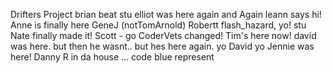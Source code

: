 Drifters Project
brian beat stu
elliot was here again and Again
leann says hi!
Anne is finally here
GeneJ (notTomArnold)
Robertt flash_hazard, yo!
stu
Nate finally made it!
Scott - go CoderVets
changed!
Tim's here now!
david was here. but then he wasnt.. but hes here again. 
yo
David
yo
Jennie was here!
Danny R in da house ... code blue represent
